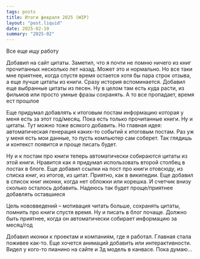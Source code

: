 ```yaml
---
tags: posts
title: Итоги февраля 2025 (WIP)
layout: "post.liquid"
date: 2025-02-10
summary: "2025-02"
---
```


Все еще ищу работу

Добавил на сайт цитаты. Заметил, что я почти не помню ничего из книг прочитанных несколько лет назад. Может это и нормально. Но все таки мне приятнее, когда спустя время остается хотя бы пара строк отзыва, а еще лучше цитаты из книги. Сразу история вспоминается. Добавил еще выбранные цитаты из песен. Ну в целом там есть куда расти, из фильмов или просто умные фразы сохранять. А то все пропадает, время ест прошлое

Еще придумал добавлять к итоговым постам информацию которая у меня есть за этот год/месяц. Пока есть только прочитанные книги. Ну и цитаты. Тут можно тоже всякого добавить. Но главная идея: автоматическая генерация каких-то событий к итоговым постам. Раз уж у меня есть мои данные, то пусть компьютер сам соберет. Так глядишь и контекст появится и проще писать будет.

Ну и к постам про книги теперь автоматически собираются цитаты из этой книги. Нравится как я придумал использовать второй столбец в постах в блоге. Еще добавил ссылки на пост про книги отовсюду, из списка книг, из итогов, из цитат. Приятно, как в википедии. Еще добавил в список книг иконки, когда нет обложки или корешка. И счетчик внизу сколько осталось добавить. Надеюсь так будет проще/приятнее добавлять оставшиеся

Цель нововведений – мотивация читать больше, сохранять цитаты, помнить про книги спустя время. Ну и писать в блог почаще. Должно быть приятнее, когда он автоматически собирает информацию за месяц/год

Добавил иконки к проектам и компаниям, где я работал. Главная стала поживее как-то. Еще хочется анимаций добавить или интерактивности. Видел у кого-то пианино на сайте и 3д модель в канвасе. Пока думаю...
